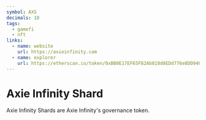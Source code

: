 ```yaml
---
symbol: AXS
decimals: 18
tags:
  - gamefi
  - nft
links:
  - name: website
    url: https://axieinfinity.com
  - name: explorer
    url: https://etherscan.io/token/0xBB0E17EF65F82Ab018d8EDd776e8DD940327B28b
---
```


# Axie Infinity Shard

Axie Infinity Shards are Axie Infinity's governance token.

